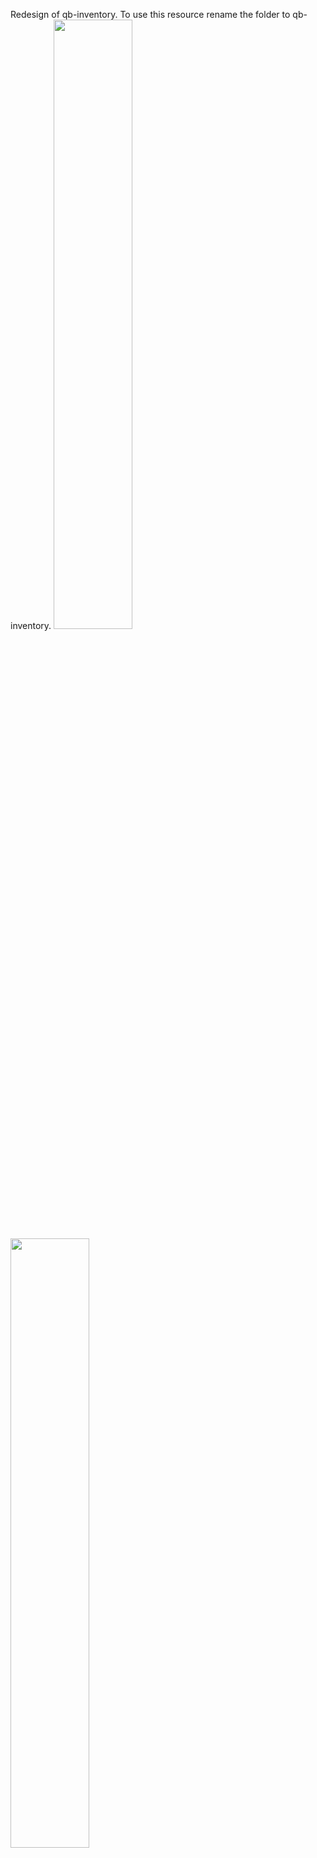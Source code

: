 Redesign of qb-inventory.
To use this resource rename the folder to qb-inventory.
<img src="https://cdn.discordapp.com/attachments/995464126329540678/1005153419125854301/qb-inventory.png" alt="" style="width: 50%;" >
<img src="https://cdn.discordapp.com/attachments/995464126329540678/1005153419515928635/qb-inventory-reskin.png" alt="" style="width: 50%;" >
